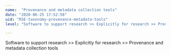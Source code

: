 ```yaml
---
name:  "Provenance and metadata collection tools"
date: "2020-06-25 17:52:58"
uid: "RSE-taxonomy-provenance-metadata-tools"
level: "Software to support research >> Explicitly for research >> Provenance and metadata collection tools"

---
```


Software to support research >> Explicitly for research >> Provenance and metadata collection tools